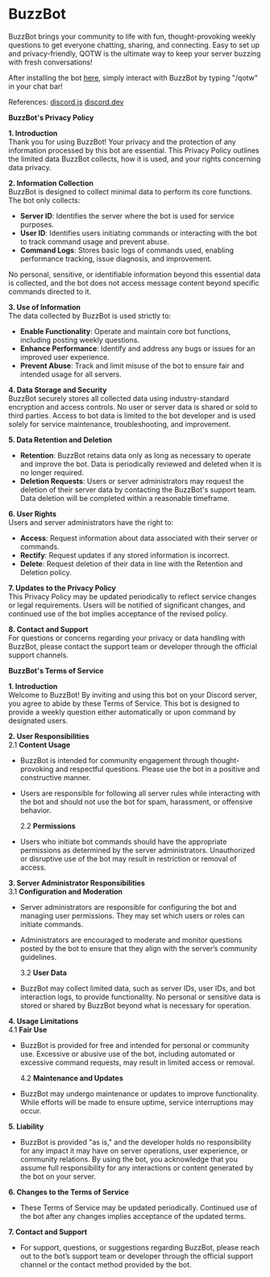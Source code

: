 # BuzzBot

BuzzBot brings your community to life with fun, thought-provoking weekly questions to get everyone chatting, sharing, and connecting. Easy to set up and privacy-friendly, QOTW is the ultimate way to keep your server buzzing with fresh conversations!

After installing the bot [here](https://discord.com/oauth2/authorize?client_id=1303331750034014269), simply interact with BuzzBot by typing "/qotw" in your chat bar!

References:
[discord.js](https://discord.js.org/)
[discord.dev](https://discord.com/developers/docs/intro)

**BuzzBot's Privacy Policy**

**1. Introduction**  
Thank you for using BuzzBot! Your privacy and the protection of any information processed by this bot are essential. This Privacy Policy outlines the limited data BuzzBot collects, how it is used, and your rights concerning data privacy.

**2. Information Collection**  
BuzzBot is designed to collect minimal data to perform its core functions. The bot only collects:

- **Server ID**: Identifies the server where the bot is used for service purposes.
- **User ID**: Identifies users initiating commands or interacting with the bot to track command usage and prevent abuse.
- **Command Logs**: Stores basic logs of commands used, enabling performance tracking, issue diagnosis, and improvement.

No personal, sensitive, or identifiable information beyond this essential data is collected, and the bot does not access message content beyond specific commands directed to it.

**3. Use of Information**  
The data collected by BuzzBot is used strictly to:

- **Enable Functionality**: Operate and maintain core bot functions, including posting weekly questions.
- **Enhance Performance**: Identify and address any bugs or issues for an improved user experience.
- **Prevent Abuse**: Track and limit misuse of the bot to ensure fair and intended usage for all servers.

**4. Data Storage and Security**  
BuzzBot securely stores all collected data using industry-standard encryption and access controls. No user or server data is shared or sold to third parties. Access to bot data is limited to the bot developer and is used solely for service maintenance, troubleshooting, and improvement.

**5. Data Retention and Deletion**

- **Retention**: BuzzBot retains data only as long as necessary to operate and improve the bot. Data is periodically reviewed and deleted when it is no longer required.
- **Deletion Requests**: Users or server administrators may request the deletion of their server data by contacting the BuzzBot's support team. Data deletion will be completed within a reasonable timeframe.

**6. User Rights**  
Users and server administrators have the right to:

- **Access**: Request information about data associated with their server or commands.
- **Rectify**: Request updates if any stored information is incorrect.
- **Delete**: Request deletion of their data in line with the Retention and Deletion policy.

**7. Updates to the Privacy Policy**  
This Privacy Policy may be updated periodically to reflect service changes or legal requirements. Users will be notified of significant changes, and continued use of the bot implies acceptance of the revised policy.

**8. Contact and Support**  
For questions or concerns regarding your privacy or data handling with BuzzBot, please contact the support team or developer through the official support channels.

**BuzzBot's Terms of Service**

**1. Introduction**  
Welcome to BuzzBot! By inviting and using this bot on your Discord server, you agree to abide by these Terms of Service. This bot is designed to provide a weekly question either automatically or upon command by designated users.

**2. User Responsibilities**  
2.1 **Content Usage**

- BuzzBot is intended for community engagement through thought-provoking and respectful questions. Please use the bot in a positive and constructive manner.
- Users are responsible for following all server rules while interacting with the bot and should not use the bot for spam, harassment, or offensive behavior.

  2.2 **Permissions**

- Users who initiate bot commands should have the appropriate permissions as determined by the server administrators. Unauthorized or disruptive use of the bot may result in restriction or removal of access.

**3. Server Administrator Responsibilities**  
3.1 **Configuration and Moderation**

- Server administrators are responsible for configuring the bot and managing user permissions. They may set which users or roles can initiate commands.
- Administrators are encouraged to moderate and monitor questions posted by the bot to ensure that they align with the server’s community guidelines.

  3.2 **User Data**

- BuzzBot may collect limited data, such as server IDs, user IDs, and bot interaction logs, to provide functionality. No personal or sensitive data is stored or shared by BuzzBot beyond what is necessary for operation.

**4. Usage Limitations**  
4.1 **Fair Use**

- BuzzBot is provided for free and intended for personal or community use. Excessive or abusive use of the bot, including automated or excessive command requests, may result in limited access or removal.

  4.2 **Maintenance and Updates**

- BuzzBot may undergo maintenance or updates to improve functionality. While efforts will be made to ensure uptime, service interruptions may occur.

**5. Liability**

- BuzzBot is provided "as is," and the developer holds no responsibility for any impact it may have on server operations, user experience, or community relations. By using the bot, you acknowledge that you assume full responsibility for any interactions or content generated by the bot on your server.

**6. Changes to the Terms of Service**

- These Terms of Service may be updated periodically. Continued use of the bot after any changes implies acceptance of the updated terms.

**7. Contact and Support**

- For support, questions, or suggestions regarding BuzzBot, please reach out to the bot’s support team or developer through the official support channel or the contact method provided by the bot.
